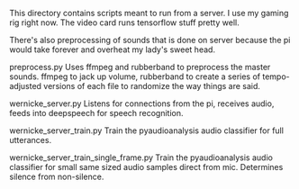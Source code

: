 This directory contains scripts meant to run from a server. I use my gaming rig right now. The video card runs tensorflow stuff pretty well. 

There's also preprocessing of sounds that is done on server because the pi would take forever and overheat my lady's sweet head. 

preprocess.py
Uses ffmpeg and rubberband to preprocess the master sounds. ffmpeg to jack up volume, rubberband to create a series of tempo-adjusted versions of each file to randomize the way things are said. 

wernicke_server.py
Listens for connections from the pi, receives audio, feeds into deepspeech for speech recognition. 

wernicke_server_train.py
Train the pyaudioanalysis audio classifier for full utterances.

wernicke_server_train_single_frame.py
Train the pyaudioanalysis audio classifier for small same sized audio samples direct from mic. Determines silence from non-silence. 